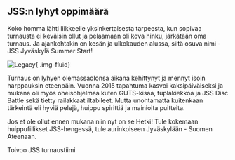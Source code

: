 ## JSS:n lyhyt oppimäärä

Koko homma lähti liikkeelle yksinkertaisesta tarpeesta, kun sopivaa turnausta ei keväisin ollut ja pelaamaan oli kova hinku, järkätään oma turnaus. Ja ajankohtakin on kesän ja ulkokauden alussa, siitä osuva nimi - JSS Jyväskylä Summer Start!

![Legacy](/images/legacy.jpg){ .img-fluid}

Turnaus on lyhyen olemassaolonsa aikana kehittynyt ja mennyt isoin harppauksin eteenpäin. Vuonna 2015 tapahtuma kasvoi kaksipäiväiseksi ja mukana oli myös oheisohjelmaa kuten GUTS-kisaa, tuplakiekkoa ja JSS Disc Battle sekä tietty railakkaat iltabileet. Mutta unohtamatta kuitenkaan tärkeintä eli hyviä pelejä, huippu spirittiä ja mainioita puitteita.

Jos et ole ollut ennen mukana niin nyt on se Hetki! Tule kokemaan huippufiilikset JSS-hengessä, tule aurinkoiseen Jyväskylään - Suomen Ateenaan.

Toivoo JSS turnaustiimi
